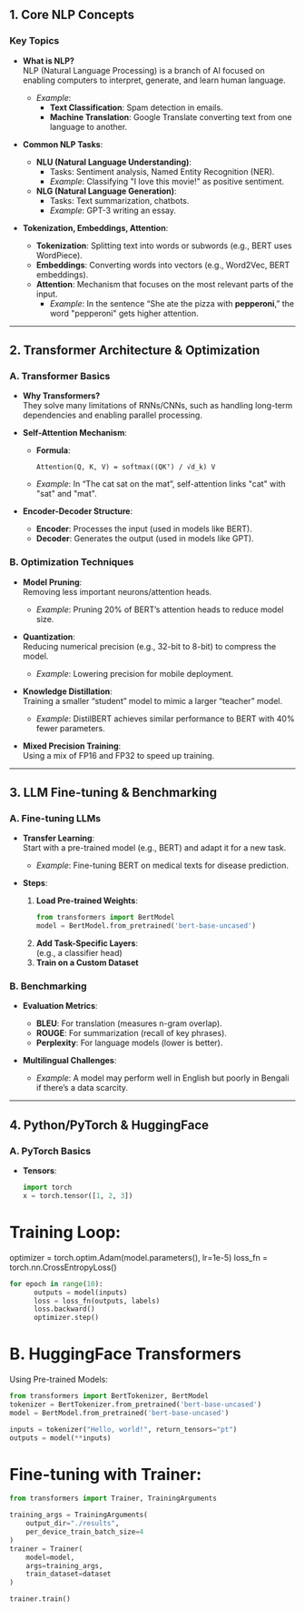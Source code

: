 ## 1. Core NLP Concepts

### **Key Topics**

- **What is NLP?**  
  NLP (Natural Language Processing) is a branch of AI focused on enabling computers to interpret, generate, and learn human language.

  - _Example_:
    - **Text Classification**: Spam detection in emails.
    - **Machine Translation**: Google Translate converting text from one language to another.

- **Common NLP Tasks**:

  - **NLU (Natural Language Understanding)**:
    - Tasks: Sentiment analysis, Named Entity Recognition (NER).
    - _Example_: Classifying "I love this movie!" as positive sentiment.
  - **NLG (Natural Language Generation)**:
    - Tasks: Text summarization, chatbots.
    - _Example_: GPT-3 writing an essay.

- **Tokenization, Embeddings, Attention**:
  - **Tokenization**: Splitting text into words or subwords (e.g., BERT uses WordPiece).
  - **Embeddings**: Converting words into vectors (e.g., Word2Vec, BERT embeddings).
  - **Attention**: Mechanism that focuses on the most relevant parts of the input.
    - _Example_: In the sentence “She ate the pizza with **pepperoni**,” the word "pepperoni" gets higher attention.

---

## 2. Transformer Architecture & Optimization

### **A. Transformer Basics**

- **Why Transformers?**  
  They solve many limitations of RNNs/CNNs, such as handling long-term dependencies and enabling parallel processing.
- **Self-Attention Mechanism**:

  - **Formula**:
    ```
    Attention(Q, K, V) = softmax((QKᵀ) / √d_k) V
    ```
  - _Example_: In “The cat sat on the mat”, self-attention links "cat" with "sat" and "mat".

- **Encoder-Decoder Structure**:
  - **Encoder**: Processes the input (used in models like BERT).
  - **Decoder**: Generates the output (used in models like GPT).

### **B. Optimization Techniques**

- **Model Pruning**:  
  Removing less important neurons/attention heads.

  - _Example_: Pruning 20% of BERT’s attention heads to reduce model size.

- **Quantization**:  
  Reducing numerical precision (e.g., 32-bit to 8-bit) to compress the model.

  - _Example_: Lowering precision for mobile deployment.

- **Knowledge Distillation**:  
  Training a smaller “student” model to mimic a larger “teacher” model.

  - _Example_: DistilBERT achieves similar performance to BERT with 40% fewer parameters.

- **Mixed Precision Training**:  
  Using a mix of FP16 and FP32 to speed up training.

---

## 3. LLM Fine-tuning & Benchmarking

### **A. Fine-tuning LLMs**

- **Transfer Learning**:  
  Start with a pre-trained model (e.g., BERT) and adapt it for a new task.

  - _Example_: Fine-tuning BERT on medical texts for disease prediction.

- **Steps**:
  1. **Load Pre-trained Weights**:
     ```python
     from transformers import BertModel
     model = BertModel.from_pretrained('bert-base-uncased')
     ```
  2. **Add Task-Specific Layers**:  
     (e.g., a classifier head)
  3. **Train on a Custom Dataset**

### **B. Benchmarking**

- **Evaluation Metrics**:

  - **BLEU**: For translation (measures n-gram overlap).
  - **ROUGE**: For summarization (recall of key phrases).
  - **Perplexity**: For language models (lower is better).

- **Multilingual Challenges**:
  - _Example_: A model may perform well in English but poorly in Bengali if there’s a data scarcity.

---

## 4. Python/PyTorch & HuggingFace

### **A. PyTorch Basics**

- **Tensors**:
  ```python
  import torch
  x = torch.tensor([1, 2, 3])
  ```

# Training Loop:

optimizer = torch.optim.Adam(model.parameters(), lr=1e-5)
loss_fn = torch.nn.CrossEntropyLoss()

```python
for epoch in range(10):
      outputs = model(inputs)
      loss = loss_fn(outputs, labels)
      loss.backward()
      optimizer.step()
```

# B. HuggingFace Transformers

Using Pre-trained Models:

```python
from transformers import BertTokenizer, BertModel
tokenizer = BertTokenizer.from_pretrained('bert-base-uncased')
model = BertModel.from_pretrained('bert-base-uncased')

inputs = tokenizer("Hello, world!", return_tensors="pt")
outputs = model(**inputs)
```

# Fine-tuning with Trainer:

```python
from transformers import Trainer, TrainingArguments

training_args = TrainingArguments(
    output_dir="./results",
    per_device_train_batch_size=4
)
trainer = Trainer(
    model=model,
    args=training_args,
    train_dataset=dataset
)

trainer.train()
```

